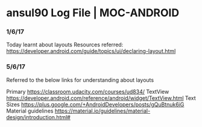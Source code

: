 # ansul90 Log File | MOC-ANDROID

### 1/6/17

Today learnt about layouts
Resources referred: https://developer.android.com/guide/topics/ui/declaring-layout.html

### 5/6/17

Referred to the below links for understanding about layouts

Primary
https://classroom.udacity.com/courses/ud834/
TextView
https://developer.android.com/reference/android/widget/TextView.html
Text Sizes
https://plus.google.com/+AndroidDevelopers/posts/gQuBtnuk6iG
Material guidelines
https://material.io/guidelines/material-design/introduction.html#
